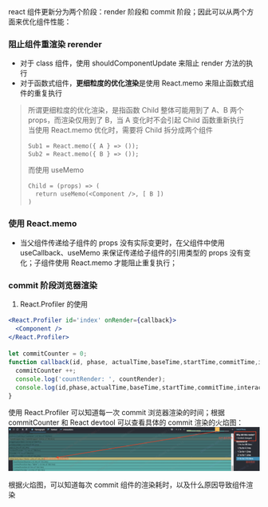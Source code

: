 react 组件更新分为两个阶段：render 阶段和 commit 阶段；因此可以从两个方面来优化组件性能：
### 阻止组件重渲染 rerender
- 对于 class 组件，使用 shouldComponentUpdate 来阻止 render 方法的执行
- 对于函数式组件，**更细粒度的优化渲染**是使用 React.memo 来阻止函数式组件的重复执行
> 所谓更细粒度的优化渲染，是指函数 Child 整体可能用到了 A、B 两个 props，而渲染仅用到了 B，当 A 变化时不会引起 Child 函数重新执行  
> 当使用 React.memo 优化时，需要将 Child 拆分成两个组件
> ```
> Sub1 = React.memo({ A } => ());
> Sub2 = React.memo({ B } => ());
> ```
> 而使用 useMemo
> ```
> Child = (props) => (
>   return useMemo(<Component />, [ B ])
> )
> ```

### 使用 React.memo
- 当父组件传递给子组件的 props 没有实际变更时，在父组件中使用 useCallback、useMemo 来保证传递给子组件的引用类型的 props 没有变化；子组件使用 React.memo 才能阻止重复执行；

### commit 阶段浏览器渲染
1. React.Profiler 的使用
```jsx
<React.Profiler id='index' onRender={callback}>
  <Component />
</React.Profiler>

let commitCounter = 0;
function callback(id, phase, actualTime,baseTime,startTime,commitTime,interactions) {
  commitCounter ++;
  console.log('countRender: ', countRender);
  console.log(id,phase,actualTime,baseTime,startTime,commitTime,interactions);
}
```
使用 React.Profiler 可以知道每一次 commit 浏览器渲染的时间；根据 commitCounter  和 React devtool 可以查看具体的 commit 渲染的火焰图：
![ReactProfiler说明.png](https://github.com/Wfield/blog/blob/main/assets/ReactProfiler%E8%AF%B4%E6%98%8E.png)

根据火焰图，可以知道每次 commit 组件的渲染耗时，以及什么原因导致组件渲染
